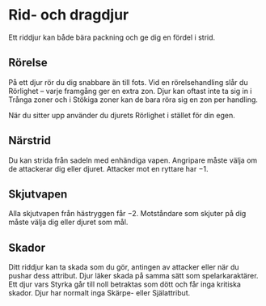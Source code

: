 # Rid- och dragdjur

Ett riddjur kan både bära packning och ge dig en fördel i strid.

## Rörelse
På ett djur rör du dig snabbare än till fots. Vid en rörelsehandling slår du Rörlighet – varje framgång ger en extra zon. Djur kan oftast inte ta sig in i Trånga zoner och i Stökiga zoner kan de bara röra sig en zon per handling.

När du sitter upp använder du djurets Rörlighet i stället för din egen.

## Närstrid
Du kan strida från sadeln med enhändiga vapen. Angripare måste välja om de attackerar dig eller djuret. Attacker mot en ryttare har −1.

## Skjutvapen
Alla skjutvapen från hästryggen får −2. Motståndare som skjuter på dig måste välja dig eller djuret som mål.

## Skador
Ditt riddjur kan ta skada som du gör, antingen av attacker eller när du pushar dess attribut. Djur läker skada på samma sätt som spelarkaraktärer. Ett djur vars Styrka går till noll betraktas som dött och får inga kritiska skador. Djur har normalt inga Skärpe- eller Själattribut.

